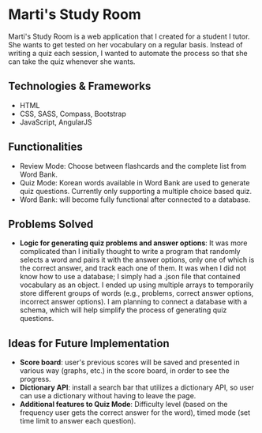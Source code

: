 # Marti's Study Room

Marti's Study Room is a web application that I created for a student I tutor. She wants to get tested on her vocabulary on a regular basis. Instead of writing a quiz each session, I wanted to automate the process so that she can take the quiz whenever she wants. 


## Technologies & Frameworks 
- HTML
- CSS, SASS, Compass, Bootstrap
- JavaScript, AngularJS

## Functionalities
- Review Mode: Choose between flashcards and the complete list from Word Bank.
- Quiz Mode: Korean words available in Word Bank are used to generate quiz questions. Currently only supporting a multiple choice based quiz. 
- Word Bank: will become fully functional after connected to a database.

## Problems Solved
- **Logic for generating quiz problems and answer options**: It was more complicated than I initially thought to write a program that randomly selects a word and pairs it with the answer options, only one of which is the correct answer, and track each one of them. It was when I did not know how to use a database; I simply had a .json file that contained vocabulary as an object. I ended up using multiple arrays to temporarily store different groups of words (e.g., problems, correct answer options, incorrect answer options). I am planning to connect a database with a schema, which will help simplify the process of generating quiz questions. 

## Ideas for Future Implementation
- **Score board**: user's previous scores will be saved and presented in various way (graphs, etc.) in the score board, in order to see the progress.
- **Dictionary API**: install a search bar that utilizes a dictionary API, so user can use a dictionary without having to leave the page. 
- **Additional features to Quiz Mode**:  Difficulty level (based on the frequency user gets the correct answer for the word), timed mode (set time limit to answer each question). 

